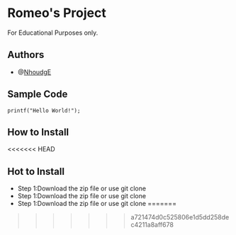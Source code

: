 # Romeo's Project 
For Educational Purposes only.
## Authors
+ @[NhoudgE](https://github.com/NhoudgE/ipt101_romeo.git)
## Sample Code
`printf("Hello World!");`
## How to Install
<<<<<<< HEAD
## Hot to Install
+ Step 1:Download the zip file or use git clone
+ Step 1:Download the zip file or use git clone
+ Step 1:Download the zip file or use git clone
=======
>>>>>>> a721474d0c525806e1d5dd258dec4211a8aff678
